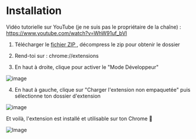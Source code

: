 <h1>Installation </h1>

Vidéo tutorielle sur YouTube (je ne suis pas le propriétaire de la chaîne) : <a href="https://www.youtube.com/watch?v=WhW91uf_bVI">https://www.youtube.com/watch?v=WhW91uf_bVI</a>


1. Télécharger le <a href="https://github.com/abdelaziz-tleti/status_naturalisation/archive/refs/heads/at/feat/add-status-info.zip"> fichier ZIP </a> , décompress le zip pour obtenir le dossier


2. Rend-toi sur : chrome://extensions


3. En haut à droite, clique pour activer le "Mode Développeur"
   
![image](https://github.com/user-attachments/assets/1c26f75b-963f-473b-a898-0c44e82eba9e)


4. En haut à gauche, clique sur "Charger l'extension non empaquetée" puis sélectionne ton dossier d'extension


![image](https://github.com/user-attachments/assets/6f13ef5b-e365-449d-94f1-d541449855c5)


Et voilà, l'extension est installé et utilisable sur ton Chrome 🎉

![Image](https://github.com/user-attachments/assets/45d7d32b-2de8-44c8-baea-fdccaf6c610e)


